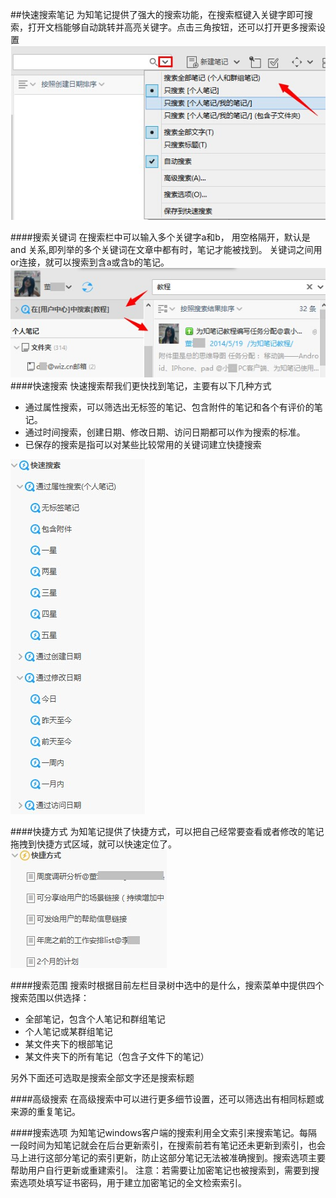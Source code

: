 ##快速搜索笔记
为知笔记提供了强大的搜索功能，在搜索框键入关键字即可搜索，打开文档能够自动跳转并高亮关键字。点击三角按钮，还可以打开更多搜索设置
![W32](img/W32.jpg)

####搜索关键词
在搜索栏中可以输入多个关键字a和b，
用空格隔开，默认是and 关系,即列举的多个关键词在文章中都有时，笔记才能被找到。
关键词之间用or连接，就可以搜索到含a或含b的笔记。
![W35](img/W35.jpg)
####快速搜索
快速搜索帮我们更快找到笔记，主要有以下几种方式
- 通过属性搜索，可以筛选出无标签的笔记、包含附件的笔记和各个有评价的笔记。
- 通过时间搜索，创建日期、修改日期、访问日期都可以作为搜索的标准。
- 已保存的搜索是指可以对某些比较常用的关键词建立快捷搜索

![W33](img/W33.jpg)

####快捷方式
为知笔记提供了快捷方式，可以把自己经常要查看或者修改的笔记拖拽到快捷方式区域，就可以快速定位了。
![W34](img/W34.jpg)

####搜索范围
搜索时根据目前左栏目录树中选中的是什么，搜索菜单中提供四个搜索范围以供选择：
- 全部笔记，包含个人笔记和群组笔记
- 个人笔记或某群组笔记
- 某文件夹下的根部笔记
- 某文件夹下的所有笔记（包含子文件下的笔记）

另外下面还可选取是搜索全部文字还是搜索标题

####高级搜索
在高级搜索中可以进行更多细节设置，还可以筛选出有相同标题或来源的重复笔记。

####搜索选项
为知笔记windows客户端的搜索利用全文索引来搜索笔记。每隔一段时间为知笔记就会在后台更新索引，在搜索前若有笔记还未更新到索引，也会马上进行这部分笔记的索引更新，防止这部分笔记无法被准确搜到。搜索选项主要帮助用户自行更新或重建索引。
注意：若需要让加密笔记也被搜索到，需要到搜索选项处填写证书密码，用于建立加密笔记的全文检索索引。




